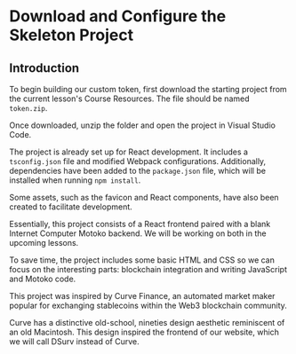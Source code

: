 # Download and Configure the Skeleton Project

## Introduction

To begin building our custom token, first download the starting project from the current lesson's Course Resources. The file should be named `token.zip`.

Once downloaded, unzip the folder and open the project in Visual Studio Code.

The project is already set up for React development. It includes a `tsconfig.json` file and modified Webpack configurations. Additionally, dependencies have been added to the `package.json` file, which will be installed when running `npm install`.

Some assets, such as the favicon and React components, have also been created to facilitate development.

Essentially, this project consists of a React frontend paired with a blank Internet Computer Motoko backend. We will be working on both in the upcoming lessons.

To save time, the project includes some basic HTML and CSS so we can focus on the interesting parts: blockchain integration and writing JavaScript and Motoko code.

This project was inspired by Curve Finance, an automated market maker popular for exchanging stablecoins within the Web3 blockchain community.

Curve has a distinctive old-school, nineties design aesthetic reminiscent of an old Macintosh. This design inspired the frontend of our website, which we will call DSurv instead of Curve.
